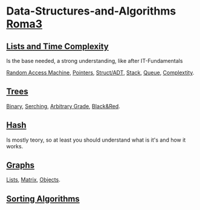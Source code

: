 # Data-Structures-and-Algorithms [Roma3](https://www.uniroma3.it)

## [Lists and Time Complexity](Lists/Lists.md)

Is the base needed, a strong understanding, like after IT-Fundamentals

[Random Access Machine](Lists/Lists.md#ram---random-access-machine), [Pointers](Lists/Lists.md#Pointers), [Struct/ADT](Lists/Lists.md#struct-or-adtabstract-data-type), [Stack](Lists/Lists.md#pile-or-stack-), [Queue](Lists/Lists.md#code-or-queue), [Complextity](Lists/Lists.md#complextity).

## [Trees](Trees/Trees.md)

[Binary](Trees/Trees.md#binary), [Serching](Trees/Trees.md#serching), [Arbitrary Grade](Trees/Trees.md#arbitrary-grade), [Black&Red](Trees/Trees.md#blackred).

## [Hash](Hash/Hash.md)

Is mostly teory, so at least you should understand what is it's and how it works.

## [Graphs](Graphs/Graphs.md)

[Lists](Graphs/Graphs.md#gaph-lists), [Matrix](Graphs/Graphs.md#gaph-matrix), [Objects](Graphs/Graphs.md#gaph-objects).

## [Sorting Algorithms](SortingAlgorithms/SortingAlgorithms.md)
